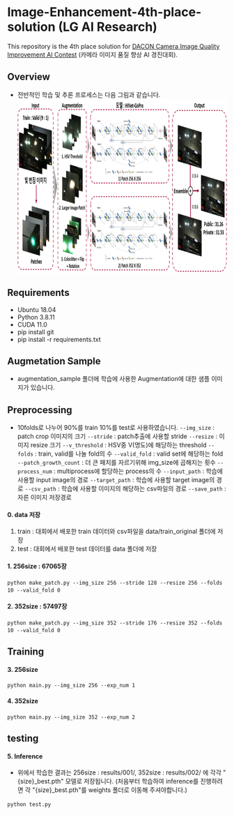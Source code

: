 # Image-Enhancement-4th-place-solution (LG AI Research)
This repository is the 4th place solution for [DACON Camera Image Quality Improvement AI Contest](https://dacon.io/competitions/official/235746/overview/description) (카메라 이미지 품질 향상 AI 경진대회).

## Overview
- 전반적인 학습 및 추론 프로세스는 다음 그림과 같습니다.
<img src="overview.png" width="800px" height="400px" title="Process overview"/><br>

## Requirements

- Ubuntu 18.04
- Python 3.8.11
- CUDA 11.0
- pip install git
- pip install -r requirements.txt

## Augmetation Sample

- augmentation_sample 폴더에 학습에 사용한 Augmentation에 대한 샘플 이미지가 있습니다.

## Preprocessing

- 10folds로 나누어 90%를 train 10%를 test로 사용하였습니다.
`--img_size` : patch crop 이미지의 크기
`--stride` : patch추출에 사용할 stride
`--resize` : 이미지 resize 크기
`--v_threshold` : HSV중 V(명도)에 해당하는 threshold
`--folds` : train, valid를 나눌 fold의 수
`--valid_fold` : valid set에 해당하는 fold
`--patch_growth_count` : 더 큰 패치를 자르기위해 img_size에 곱해지는 횟수
`--process_num` : multiprocess에 할당하는 process의 수
`--input_path` : 학습에 사용할 input image의 경로
`--target_path` : 학습에 사용할 target image의 경로
`--csv_path` : 학습에 사용할 이미지의 해당하는 csv파일의 경로
`--save_path` : 자른 이미지 저장경로

#### 0. data 저장

1) train : 대회에서 배포한 train 데이터와 csv파일을 data/train_original 폴더에 저장
2) test : 대회에서 배포한 test 데이터를 data 폴더에 저장

#### 1. 256size : 67065장

`python make_patch.py --img_size 256 --stride 128 --resize 256 --folds 10 --valid_fold 0`

#### 2. 352size : 57497장

`python make_patch.py --img_size 352 --stride 176 --resize 352 --folds 10 --valid_fold 0`


## Training

#### 3. 256size

`python main.py --img_size 256 --exp_num 1`

#### 4. 352size

`python main.py --img_size 352 --exp_num 2`


## testing

#### 5. Inference

- 위에서 학습한 결과는 256size : results/001/, 352size : results/002/ 에 각각 "{size}_best.pth" 모델로 저장됩니다. (처음부터 학습하여 inference를 진행하려면 각 "{size}_best.pth"를 weights 폴더로 이동해 주셔야합니다.)

`python test.py`
